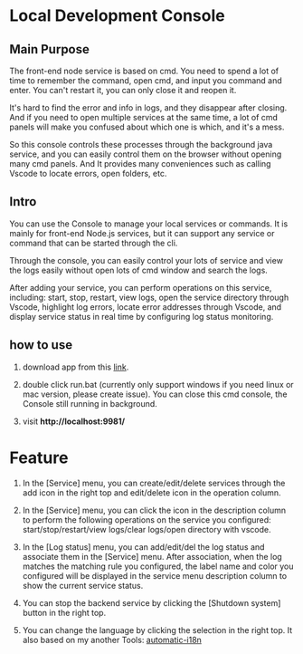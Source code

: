 # Local Development Console

## Main Purpose

The front-end node service is based on cmd. You need to spend a lot of time to
remember the command, open cmd, and input you command and enter. You can't
restart it, you can only close it and reopen it.

It's hard to find the error and info in logs, and they disappear after closing.
And if you need to open multiple services at the same time, a lot of cmd panels
will make you confused about which one is which, and it's a mess.

So this console controls these processes through the background java service,
and you can easily control them on the browser without opening many cmd panels.
And It provides many conveniences such as calling Vscode to locate errors, open
folders, etc.

## Intro

You can use the Console to manage your local services or commands. It is mainly
for front-end Node.js services, but it can support any service or command that
can be started through the cli.

Through the console, you can easily control your lots of service and view the
logs easily without open lots of cmd window and search the logs.

After adding your service, you can perform operations on this service,
including: start, stop, restart, view logs, open the service directory through
Vscode, highlight log errors, locate error addresses through Vscode, and display
service status in real time by configuring log status monitoring.

## how to use

1. download app from this [link](https://github.com/zcs19871221/local-development-console/actions/runs/11660659324/artifacts/2139756655).

2. double click run.bat (currently only support windows if you need linux or mac
   version, please create issue). You can close this cmd console, the Console
   still running in background.

3. visit **http://localhost:9981/**

# Feature

1. In the [Service] menu, you can create/edit/delete services through the add
   icon in the right top and edit/delete icon in the operation column.

2. In the [Service] menu, you can click the icon in the description column to
   perform the following operations on the service you configured:
   start/stop/restart/view logs/clear logs/open directory with vscode.

3. In the [Log status] menu, you can add/edit/del the log status and associate
   them in the [Service] menu. After association, when the log matches the
   matching rule you configured, the label name and color you configured will be
   displayed in the service menu description column to show the current service
   status.

4. You can stop the backend service by clicking the [Shutdown system] button in
   the right top.

5. You can change the language by clicking the selection in the right top.
   It also based on my another
   Tools: [automatic-i18n](https://www.npmjs.com/package/automatic-i18n)
